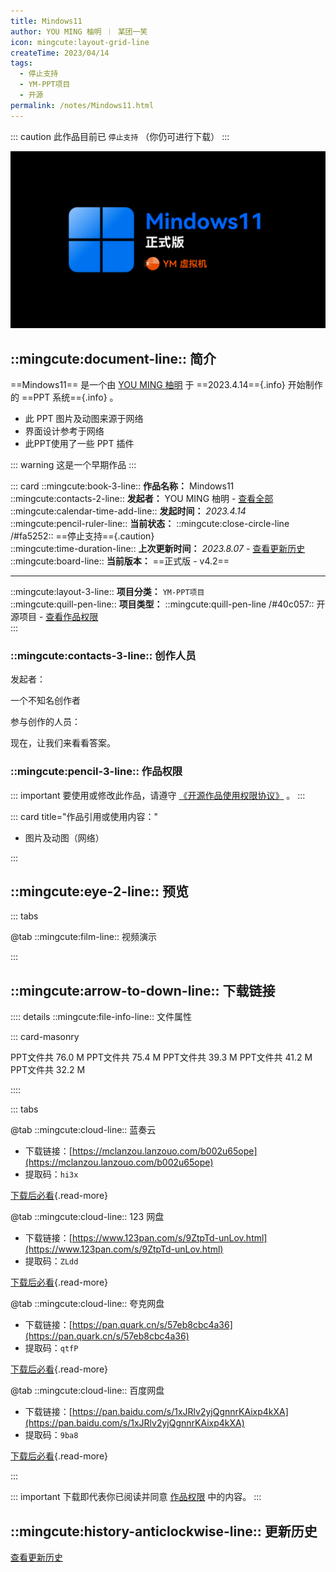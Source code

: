 ```yaml
---
title: Mindows11
author: YOU MING 柚明 ︱ 某团一笑
icon: mingcute:layout-grid-line
createTime: 2023/04/14
tags:
  - 停止支持
  - YM-PPT项目
  - 开源
permalink: /notes/Mindows11.html
---
```


::: caution 此作品目前已 `停止支持` （你仍可进行下载）
:::

![](/rc/min11.png)

## ::mingcute:document-line:: 简介

==Mindows11== 是一个由 [YOU MING 柚明](/notes/更多/工作室.html#you-ming-柚明) 于 ==2023.4.14=={.info} 开始制作的  ==PPT 系统=={.info} 。

- 此 PPT 图片及动图来源于网络
- 界面设计参考于网络
- 此PPT使用了一些 PPT 插件

::: warning 这是一个早期作品
:::

::: card
::mingcute:book-3-line:: **作品名称：** Mindows11  
::mingcute:contacts-2-line:: **发起者：** YOU MING 柚明 - [查看全部](#创作人员)  
::mingcute:calendar-time-add-line:: **发起时间：** *2023.4.14*  
::mingcute:pencil-ruler-line:: **当前状态：** ::mingcute:close-circle-line /#fa5252:: ==停止支持=={.caution}  
::mingcute:time-duration-line:: **上次更新时间：** *2023.8.07* - [查看更新历史](#更新历史)  
::mingcute:board-line:: **当前版本：** ==正式版 - v4.2==

---

::mingcute:layout-3-line:: **项目分类：** `YM-PPT项目`  
::mingcute:quill-pen-line:: **项目类型：** ::mingcute:quill-pen-line /#40c057:: 开源项目 - [查看作品权限](#作品权限)  
:::

### ::mingcute:contacts-3-line:: 创作人员

发起者：

<LinkCard title="YOU MING 柚明" icon="/rc/ym-ys.png" href="/notes/更多/工作室.html#you-ming-柚明">
    一个不知名创作者
</LinkCard>

参与创作的人员：

<LinkCard title="某团一笑" icon="/rc/tx-2-ys.png" href="/friends/">
    现在，让我们来看看答案。
</LinkCard>

### ::mingcute:pencil-3-line:: 作品权限

::: important 要使用或修改此作品，请遵守 [《开源作品使用权限协议》](/notes/协议/开源.html) 。
:::

::: card title="作品引用或使用内容："

- 图片及动图（网络）

:::

## ::mingcute:eye-2-line:: 预览

::: tabs

@tab ::mingcute:film-line:: 视频演示

<LinkCard title="哔哩哔哩 - 合集" icon="mingcute:bilibili-fill" href="https://space.bilibili.com/1337092956/channel/collectiondetail?sid=1514698"></LinkCard>

:::

## ::mingcute:arrow-to-down-line:: 下载链接

:::: details ::mingcute:file-info-line:: 文件属性

::: card-masonry

<Card title="Min11 v4.2安装.pptx" icon="mingcute:chart-pie-line"><Badge text="安全" type="tip" />
  PPT文件共 76.0 M
</Card>
<Card title="Min11 v4.1安装.pptx" icon="mingcute:chart-pie-line"><Badge text="安全" type="tip" />
  PPT文件共 75.4 M
</Card>
<Card title="Min11 v4.0安装.zip" icon="mingcute:chart-pie-line"><Badge text="安全" type="tip" />
  PPT文件共 39.3 M
</Card>
<Card title="Min11 v3.3安装.zip" icon="mingcute:chart-pie-line"><Badge text="安全" type="tip" />
  PPT文件共 41.2 M
</Card>
<Card title="Min11 v3.0安装.zip" icon="mingcute:chart-pie-line"><Badge text="安全" type="tip" />
  PPT文件共 32.2 M
</Card>

::::

::: tabs

@tab ::mingcute:cloud-line:: 蓝奏云

- 下载链接：[https://mclanzou.lanzouo.com/b002u65ope](https://mclanzou.lanzouo.com/b002u65ope)
- 提取码：`hi3x`

[下载后必看](/必看.html){.read-more}

@tab ::mingcute:cloud-line:: 123 网盘

- 下载链接：[https://www.123pan.com/s/9ZtpTd-unLov.html](https://www.123pan.com/s/9ZtpTd-unLov.html)
- 提取码：`ZLdd`

[下载后必看](/必看.html){.read-more}

@tab ::mingcute:cloud-line:: 夸克网盘

- 下载链接：[https://pan.quark.cn/s/57eb8cbc4a36](https://pan.quark.cn/s/57eb8cbc4a36)
- 提取码：`qtfP`

[下载后必看](/必看.html){.read-more}

@tab ::mingcute:cloud-line:: 百度网盘

- 下载链接：[https://pan.baidu.com/s/1xJRlv2yjQgnnrKAixp4kXA](https://pan.baidu.com/s/1xJRlv2yjQgnnrKAixp4kXA)
- 提取码：`9ba8`

[下载后必看](/必看.html){.read-more}

:::

::: important 下载即代表你已阅读并同意 [作品权限](#作品权限) 中的内容。
:::

## ::mingcute:history-anticlockwise-line:: 更新历史

[查看更新历史](/notes/更新历史/Mindows11.html)

